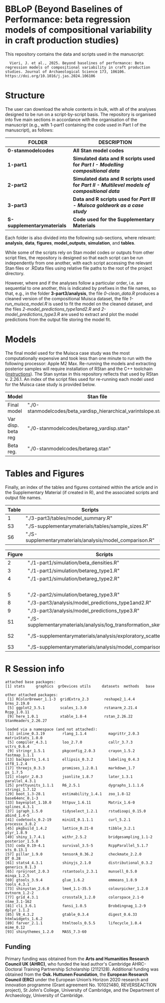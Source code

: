 # BBLoP (Beyond Baselines of Performance: beta regression models of compositional variability in craft production studies)

This repository contains the data and scripts used in the manuscript:

```         
  Vieri, J. et al., 2025. Beyond baselines of performance: Beta regression models of compositional variability in craft production studies. Journal of Archaeological Science 173, 106106. https://doi.org/10.1016/j.jas.2024.106106

```

# Structure

The user can download the whole contents in bulk, with all of the analyses designed to be run on a script-by-script basis. The repository is organised into five main sections in accordance with the organisation of the manuscript (e.g., with 1-part1 containing the code used in Part I of the manuscript), as follows:

| FOLDER                                 | DESCRIPTION                                                                                   |
|----------------------------------------|--------------------------|
| **0-stanmodelcodes**                   | **All Stan model codes**                                                                      |
| **1-part1**                            | **Simulated data and R scripts used for *Part I - Modelling compositional data***             |
| **2-part2**                            | **Simulated data and R scripts used for *Part II - Multilevel models of compositional data*** |
| **3-part3**                            | **Data and R scripts used for *Part III - Muisca goldwork as a case study***                  |
| **S-supplementarymaterials**           | **Code used for the Supplementary Materials**                                                   |


Each folder is also divided into the following sub-sections, where relevant: **analysis**, **data**, **figures**, **model_outputs**, **simulation**, and **tables**.

While some of the scripts rely on Stan model codes or outputs from other script files, the repository is designed so that each script can be run independently from one another, with each script accessing the relevant Stan files or .RData files using relative file paths to the root of the project directory.

However, where and if the analyses follow a particular order, i.e. are sequential to one another, this is indicated by prefixes in the file names, so that, e.g., in the folder **3-part3/analysis**, the file _0-clean_data.R_ produces a cleaned version of the compositional Muisca dataset, the file _1-run_muisca_model.R_ is used to fit the model on the cleaned dataset, and the files _2-model_predictions_type1and2.R_ and _2-model_predictions_type3.R_ are used to extract and plot the model predictions from the output file storing the model fit.

# Models

The final model used for the Muisca case study was the most computationally expensive and took less than one minute to run with the following processor: Apple M2 Max. Re-running the models and extracting posterior samples will require installation of RStan and the C++ toolchain ([instructions](https://github.com/stan-dev/rstan/wiki/RStan-Getting-Started)). The Stan syntax in this repository reflects that used by RStan v. 2.26.1. An index of the script files used for re-running each model used for the Muisca case study is provided below.

| Model                | Stan file                                                             | R Script                                                          | Model output                      | Model output file                    |
| -------------------------- | --------------------------------------------------------------- | ----------------------------------------------------------------- | --------------------------------- | ------------------------------------ |
| Final model                | "./0-stanmodelcodes/beta_vardisp_hierarchical_varintslope.stan" | "./5-part_2-modelling/muisca_aginau_models/run_aginau_models.R"   | "fit_muisca_aginau_multi"         | "aginau_model.RData"                 |
| Var disp. beta reg         |  "./0-stanmodelcodes/betareg_vardisp.stan"                      | "./S-supplementarymaterials/analysis/run_models_for_comparison.R" | "fit_muisca_aginau_beta_vardisp"  | "aginau_model1_for_comparison.RData" |
| Beta reg.                  |  "./0-stanmodelcodes/betareg.stan"                              | "./S-supplementarymaterials/analysis/run_models_for_comparison.R" | "fit_muisca_aginau_beta_novardisp"| "aginau_model2_for_comparison.RData" |


# Tables and Figures

Finally, an index of the tables and figures contained within the article and in the Supplementary Material (if created in R), and the associated scripts and output file names.

| Table               | Scripts                                                     | Output files                                                  |
|---------------------|-------------------------------------------------------------|---------------------------------------------------------------|
| 1                   |  "./3-part3/tables/model_summary.R"                         | "./3-part3/tables/summary_post.csv"                           |
| S3                  |  "./S-supplementarymaterials/tables/sample_sizes.R"         |"./S-supplementarymaterials/tables/sample_sizes.csv"           |
| S6                  |  "./S-supplementarymaterials/analysis/model_comparison.R"   | "./S-supplementarymaterials/tables/loo_model_comparison.csv"  |



| Figure       | Scripts                                                                   | Output files                                                       |
|--------------|---------------------------------------------------------------------------|--------------------------------------------------------------------|
| 2            |  "./1-part1/simulation/beta_densities.R"                                  | "./1-part1/figures/beta_densities.png"                             |
| 3            |  "./1-part1/simulation/betareg_type1.R"                                   | "./1-part1/figures/simulated_model_performance.png"                |
| 4            |  "./1-part1/simulation/betareg_type2.R"                                   | "./1-part1/figures/sim_comp_pred[...].png"                         |
|              |                                                                           | "./1-part1/figures/sim_comp_SD_pred[...].png"                      |
| 5            |  "./2-part2/simulation/betareg_type3.R"                                   | "./2-part2/figures/"simulated_multi.png"                           |
| 8            |  "./3-part3/analysis/model_predictions_type1and2.R"                       | "./3-part3/figures/"aginau_vol.png"                                |
| 9            |   "./3-part3/analysis/model_predictions_type3.R"                          | "./3-part3/figures/"aginau_mun.png"                            |
| S1           |   "./S-supplementarymaterials/analysis/log_transformation_skewness.R"     | "./S-supplementarymaterials/figures/"log_skewness.png"             |
| S2           |   "./S-supplementarymaterials/analysis/exploratory_scatterplot.R"         | "./S-supplementarymaterials/figures/"exploratory_muisca_aginau.png"|
| S3           |   "./S-supplementarymaterials/analysis/model_comparison.R"                | "./S-supplementarymaterials/figures/"aginau_model_comp.png"        |

# R Session info

```
attached base packages:
[1] stats     graphics  grDevices utils     datasets  methods   base     

other attached packages:
 [1] RColorBrewer_1.1-3  gridExtra_2.3       reshape2_1.4.4      brms_2.19.0        
 [5] ggplot2_3.5.1       scales_1.3.0        rstanarm_2.21.4     Rcpp_1.0.11        
 [9] here_1.0.1          xtable_1.8-4        rstan_2.26.22       StanHeaders_2.26.27

loaded via a namespace (and not attached):
 [1] inline_0.3.19        rlang_1.1.4          magrittr_2.0.3       matrixStats_1.0.0   
 [5] compiler_4.3.1       loo_2.7.0            callr_3.7.3          vctrs_0.6.4         
 [9] stringr_1.5.1        pkgconfig_2.0.3      crayon_1.5.2         fastmap_1.1.1       
[13] backports_1.4.1      ellipsis_0.3.2       labeling_0.4.3       utf8_1.2.4          
[17] threejs_0.3.3        promises_1.2.0.1     markdown_1.7         ps_1.7.5            
[21] nloptr_2.0.3         jsonlite_1.8.7       later_1.3.1          parallel_4.3.1      
[25] prettyunits_1.1.1    R6_2.5.1             dygraphs_1.1.1.6     stringi_1.7.12      
[29] boot_1.3-28.1        estimability_1.4.1   zoo_1.8-12           base64enc_0.1-3     
[33] bayesplot_1.10.0     httpuv_1.6.11        Matrix_1.6-0         splines_4.3.1       
[37] igraph_1.5.0         tidyselect_1.2.1     rstudioapi_0.15.0    abind_1.4-5         
[41] codetools_0.2-19     miniUI_0.1.1.1       curl_5.2.1           processx_3.8.2      
[45] pkgbuild_1.4.2       lattice_0.21-8       tibble_3.2.1         plyr_1.8.9          
[49] shiny_1.7.4.1        withr_2.5.2          bridgesampling_1.1-2 posterior_1.5.0     
[53] coda_0.19-4.1        survival_3.5-5       RcppParallel_5.1.7   xts_0.13.1          
[57] pillar_1.9.0         tensorA_0.36.2       checkmate_2.2.0      DT_0.28             
[61] stats4_4.3.1         shinyjs_2.1.0        distributional_0.3.2 generics_0.1.3      
[65] rprojroot_2.0.3      rstantools_2.3.1     munsell_0.5.0        minqa_1.2.5         
[69] gtools_3.9.4         glue_1.6.2           emmeans_1.8.9        tools_4.3.1         
[73] shinystan_2.6.0      lme4_1.1-35.5        colourpicker_1.2.0   mvtnorm_1.2-2       
[77] grid_4.3.1           crosstalk_1.2.0      colorspace_2.1-0     nlme_3.1-162        
[81] cli_3.6.1            fansi_1.0.5          Brobdingnag_1.2-9    dplyr_1.1.2         
[85] V8_4.3.2             gtable_0.3.4         digest_0.6.33        htmlwidgets_1.6.2   
[89] farver_2.1.1         htmltools_0.5.5      lifecycle_1.0.4      mime_0.12           
[93] shinythemes_1.2.0    MASS_7.3-60 
```


## Funding

Primary funding was obtained from the **Arts and Humanities Research Council UK (AHRC)**, who funded the lead author's Cambridge AHRC-Doctoral Training Partnership Scholarship (2112128). Additional funding was obtained from the **Osk. Huttunen Foundation**, the **European Research Council (ERC)** under the European Union’s Horizon 2020 research and innovation programme (Grant agreement No. 101021480, REVERSEACTION project), St John's College, University of Cambridge, and the Department of Archaeology, University of Cambridge.
